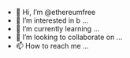 - 👋 Hi, I’m @ethereumfree
- 👀 I’m interested in b ...
- 🌱 I’m currently learning ...
- 💞️ I’m looking to collaborate on ...
- 📫 How to reach me ...

<!---
ethereumfree/ethereumfree is a ✨ special ✨ repository because its `README.md` (this file) appears on your GitHub profile.
You can click the Preview link to take a look at your changes.
--->
